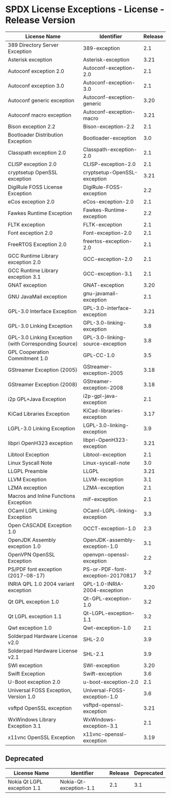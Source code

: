 # SPDX License Exceptions - License - Release Version

| License Name | Identifier | Release |
| ------------ | ---------- | ------- |
| 389 Directory Server Exception | 389-exception | 2.1 |
| Asterisk exception | Asterisk-exception | 3.21 |
| Autoconf exception 2.0 | Autoconf-exception-2.0 | 2.1 |
| Autoconf exception 3.0 | Autoconf-exception-3.0 | 2.1 |
| Autoconf generic exception | Autoconf-exception-generic | 3.20 |
| Autoconf macro exception | Autoconf-exception-macro | 3.21 |
| Bison exception 2.2 | Bison-exception-2.2 | 2.1 |
| Bootloader Distribution Exception | Bootloader-exception | 3.0 |
| Classpath exception 2.0 | Classpath-exception-2.0 | 2.1 |
| CLISP exception 2.0 | CLISP-exception-2.0 | 2.1 |
| cryptsetup OpenSSL exception | cryptsetup-OpenSSL-exception | 3.21 |
| DigiRule FOSS License Exception | DigiRule-FOSS-exception | 2.2 |
| eCos exception 2.0 | eCos-exception-2.0 | 2.1 |
| Fawkes Runtime Exception | Fawkes-Runtime-exception | 2.2 |
| FLTK exception | FLTK-exception | 2.1 |
| Font exception 2.0 | Font-exception-2.0 | 2.1 |
| FreeRTOS Exception 2.0 | freertos-exception-2.0 | 2.1 |
| GCC Runtime Library exception 2.0 | GCC-exception-2.0 | 2.1 |
| GCC Runtime Library exception 3.1 | GCC-exception-3.1 | 2.1 |
| GNAT exception | GNAT-exception | 3.20 |
| GNU JavaMail exception | gnu-javamail-exception | 2.1 |
| GPL-3.0 Interface Exception | GPL-3.0-interface-exception | 3.21 |
| GPL-3.0 Linking Exception | GPL-3.0-linking-exception | 3.8 |
| GPL-3.0 Linking Exception (with Corresponding Source) | GPL-3.0-linking-source-exception | 3.8 |
| GPL Cooperation Commitment 1.0 | GPL-CC-1.0 | 3.5 |
| GStreamer Exception (2005) | GStreamer-exception-2005 | 3.18 |
| GStreamer Exception (2008) | GStreamer-exception-2008 | 3.18 |
| i2p GPL+Java Exception | i2p-gpl-java-exception | 2.1 |
| KiCad Libraries Exception | KiCad-libraries-exception | 3.17 |
| LGPL-3.0 Linking Exception | LGPL-3.0-linking-exception | 3.9 |
| libpri OpenH323 exception | libpri-OpenH323-exception | 3.21 |
| Libtool Exception | Libtool-exception | 2.1 |
| Linux Syscall Note | Linux-syscall-note | 3.0 |
| LLGPL Preamble | LLGPL | 3.21 |
| LLVM Exception | LLVM-exception | 3.1 |
| LZMA exception | LZMA-exception | 2.1 |
| Macros and Inline Functions Exception | mif-exception | 2.1 |
| OCaml LGPL Linking Exception | OCaml-LGPL-linking-exception | 3.3 |
| Open CASCADE Exception 1.0 | OCCT-exception-1.0 | 2.3 |
| OpenJDK Assembly exception 1.0 | OpenJDK-assembly-exception-1.0 | 3.1 |
| OpenVPN OpenSSL Exception | openvpn-openssl-exception | 2.2 |
| PS/PDF font exception (2017-08-17) | PS-or-PDF-font-exception-20170817 | 3.2 |
| INRIA QPL 1.0 2004 variant exception | QPL-1.0-INRIA-2004-exception | 3.20 |
| Qt GPL exception 1.0 | Qt-GPL-exception-1.0 | 3.2 |
| Qt LGPL exception 1.1 | Qt-LGPL-exception-1.1 | 3.2 |
| Qwt exception 1.0 | Qwt-exception-1.0 | 2.1 |
| Solderpad Hardware License v2.0 | SHL-2.0 | 3.9 |
| Solderpad Hardware License v2.1 | SHL-2.1 | 3.9 |
| SWI exception | SWI-exception | 3.20 |
| Swift Exception | Swift-exception | 3.6 |
| U-Boot exception 2.0 | u-boot-exception-2.0 | 2.1 |
| Universal FOSS Exception, Version 1.0 | Universal-FOSS-exception-1.0 | 3.6 |
| vsftpd OpenSSL exception | vsftpd-openssl-exception | 3.21 |
| WxWindows Library Exception 3.1 | WxWindows-exception-3.1 | 2.1 |
| x11vnc OpenSSL Exception | x11vnc-openssl-exception | 3.19 |

## Deprecated

| License Name | Identifier | Release | Deprecated |
| ------------ | ---------- | ------- | ---------- |
| Nokia Qt LGPL exception 1.1 | Nokia-Qt-exception-1.1 | 2.1 | 3.1 |
